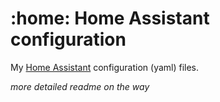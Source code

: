 
# :home: Home Assistant configuration

My [Home Assistant](https://home-assistant.io/) configuration (yaml) files.

_more detailed readme on the way_